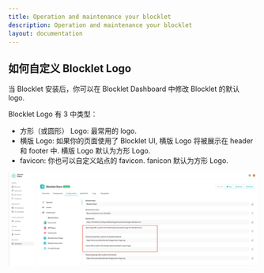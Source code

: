 ```yaml
---
title: Operation and maintenance your blocklet
description: Operation and maintenance your blocklet
layout: documentation
---
```


## 如何自定义 Blocklet Logo

当 Blocklet 安装后，你可以在 Blocklet Dashboard 中修改 Blocklet 的默认 logo.

Blocklet Logo 有 3 中类型：

- 方形（或圆形） Logo: 最常用的 logo.
- 横版 Logo: 如果你的页面使用了 Blocklet UI, 横版 Logo 将被展示在 header 和 footer 中. 横版 Logo 默认为方形 Logo.
- favicon: 你也可以自定义站点的 favicon. fanicon 默认为方形 Logo.

![](./images/config-logo.jpg)

